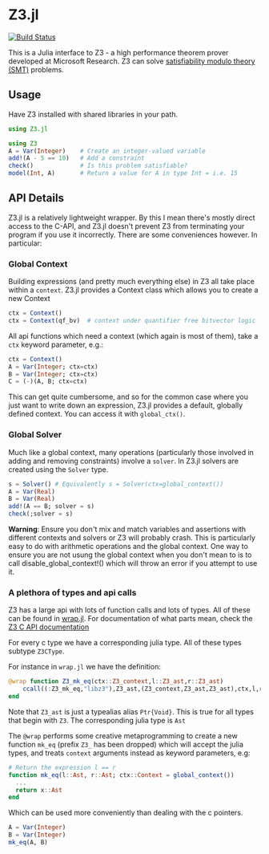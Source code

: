 # Z3.jl

[![Build Status](https://travis-ci.org/zenna/Z3.jl.svg?branch=master)](https://travis-ci.org/zenna/Z3.jl)

This is a Julia interface to Z3 - a high performance theorem prover developed at Microsoft Research.
Z3 can solve [satisfiability modulo theory (SMT)](https://en.wikipedia.org/wiki/Satisfiability_modulo_theories) problems.

## Usage

Have Z3 installed with shared libraries in your path.

```julia
using Z3.jl
```

```julia
using Z3
A = Var(Integer)    # Create an integer-valued variable
add!(A - 5 == 10)   # Add a constraint
check()             # Is this problem satisfiable?
model(Int, A)       # Return a value for A in type Int = i.e. 15
```

## API Details

Z3.jl is a relatively lightweight wrapper.
By this I mean there's mostly direct access to the C-API, and Z3.jl doesn't prevent Z3 from terminating your program if you use it incorrectly.
There are some conveniences however.  In particular:

### Global Context
Building expressions (and pretty much everything else) in Z3 all take place within a `context`.
Z3.jl provides a Context class which allows you to create a new Context

```julia
ctx = Context()
ctx = Context(qf_bv)  # context under quantifier free bitvector logic
```

All api functions which need a context (which again is most of them), take a `ctx` keyword parameter, e.g.:

```julia
ctx = Context()
A = Var(Integer; ctx=ctx)
B = Var(Integer; ctx=ctx)
C = (-)(A, B; ctx=ctx)
```

This can get quite cumbersome, and so for the common case where you just want to write down an expression, Z3.jl provides a default, globally defined context.
You can access it with `global_ctx()`.

### Global Solver
Much like a global context, many operations (particularly those involved in adding and removing constraints) involve a `solver`.  In Z3.jl solvers are created using the `Solver` type.

```julia
s = Solver() # Equivalently s = Solver(ctx=global_context())
A = Var(Real)
B = Var(Real)
add!(A == B; solver = s)
check(;solver = s)
```

__Warning__: Ensure you don't mix and match variables and assertions with different contexts and solvers or Z3 will probably crash.  This is particularly easy to do with arithmetic operations and the global context.  One way to ensure you are not usung the global context when you don't mean to is to call disable_global_context!() which will throw an error if you attempt to use it.

### A plethora of types and api calls
Z3 has a large api with lots of function calls and lots of types.  All of these can be found in [wrap.jl](https://github.com/zenna/Z3.jl/blob/master/src/wrap.jl).  For documentation of what parts mean, check the [Z3 C API documentation](http://research.microsoft.com/en-us/um/redmond/projects/z3/code/group__capi.html)

For every c type we have a corresponding julia type.
All of these types subtype `Z3CType`.

For instance in `wrap.jl` we have the definition:

```julia
@wrap function Z3_mk_eq(ctx::Z3_context,l::Z3_ast,r::Z3_ast)
    ccall((:Z3_mk_eq,"libz3"),Z3_ast,(Z3_context,Z3_ast,Z3_ast),ctx,l,r)
end
```

Note that `Z3_ast` is just a typealias alias `Ptr{Void}`.
This is true for all types that begin with `Z3`.
The corresponding julia type is `Ast`

The `@wrap` performs some creative metaprogramming to create a new function `mk_eq` (prefix `Z3_` has been dropped) which will accept the julia types, and treats `context` arguments instead as keyword parameters, e.g:

```julia
# Return the expression l == r
function mk_eq(l::Ast, r::Ast; ctx::Context = global_context())
  ...
  return x::Ast
end
```

Which can be used more conveniently than dealing with the c pointers.

```julia
A = Var(Integer)
B = Var(Integer)
mk_eq(A, B)
```
